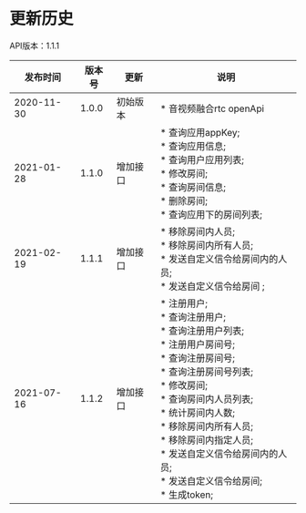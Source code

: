 # 更新历史 #
API版本：1.1.1

|发布时间|版本号|更新|说明|
|---|---|---|---|
|2020-11-30   |1.0.0   |初始版本       |* 音视频融合rtc openApi |
|2021-01-28   |1.1.0   |增加接口       |* 查询应用appKey;<br>* 查询应用信息;<br>* 查询用户应用列表;<br>* 修改房间;<br>* 查询房间信息;<br>* 删除房间;<br>* 查询应用下的房间列表;<br> |
|2021-02-19   |1.1.1   |增加接口       |* 移除房间内人员;<br>* 移除房间内所有人员;<br>* 发送自定义信令给房间内的人员;<br>* 发送自定义信令给房间 ;<br> |
|2021-07-16   |1.1.2   |增加接口       |* 注册用户;<br>* 查询注册用户;<br>* 查询注册用户列表;<br>* 注册用户房间号;<br>* 查询注册房间号;<br>* 查询注册房间号列表;<br>* 修改房间;<br>* 查询房间内人员列表;<br>* 统计房间内人数;<br>* 移除房间内所有人员;<br>* 移除房间内指定人员;<br>* 发送自定义信令给房间内的人员;<br>* 发送自定义信令给房间;<br>* 生成token;<br> |

